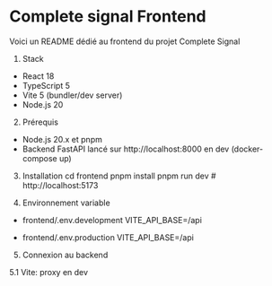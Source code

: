 # Complete signal Frontend
Voici un README dédié au frontend du projet Complete Signal

1) Stack
  - React 18
  - TypeScript 5
  - Vite 5 (bundler/dev server)
  - Node.js 20


2) Prérequis
  - Node.js 20.x et pnpm
  - Backend FastAPI lancé sur http://localhost:8000 en dev (docker-compose up)

3) Installation
  cd frontend
  pnpm install
  pnpm run dev  # http://localhost:5173

4) Environnement variable

  - frontend/.env.development
  VITE_API_BASE=/api

  - frontend/.env.production
  VITE_API_BASE=/api

5) Connexion au backend

5.1 Vite: proxy en dev